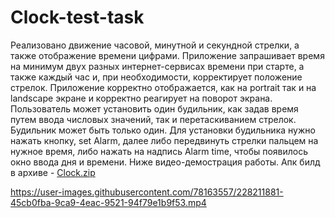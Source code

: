 # Clock-test-task
Реализовано движение часовой, минутной и секундной стрелки, а также отображение времени цифрами.
Приложение запрашивает время на минимум двух разных интернет-сервисах времени при старте, а также каждый час и, при необходимости, корректирует положение стрелок.
Приложение корректно отображается, как на portrait так и на landscape экране и корректно реагирует на поворот экрана.
Пользователь может установить один будильник, как задав время путем ввода числовых значений, так и перетаскиванием стрелок. Будильник может быть только один.
Для установки будильника нужно нажать кнопку, set Alarm, далее либо передвинуть стрелки пальцем на нужное время, либо нажать на надпись Alarm time, чтобы появилось окно ввода дня и времени. Ниже видео-демострация работы. Апк билд в архиве - 
[Clock.zip](https://github.com/karbofos22/Clock-test-task/files/11088408/Clock.zip)

https://user-images.githubusercontent.com/78163557/228211881-45cb0fba-9ca9-4eac-9521-94f79e1b9f53.mp4





